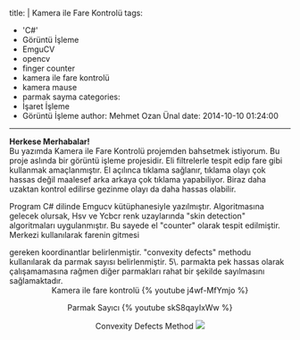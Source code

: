 title: |
  Kamera ile Fare Kontrolü
tags:
  - 'C#'
  - Görüntü İşleme
  - EmguCV
  - opencv
  - finger counter
  - kamera ile fare kontrolü
  - kamera mause
  - parmak sayma
categories:
  - İşaret İşleme
  - Görüntü İşleme
author: Mehmet Ozan Ünal
date: 2014-10-10 01:24:00
---
**Herkese Merhabalar!**  
Bu yazımda Kamera ile Fare Kontrolü projemden bahsetmek istiyorum. Bu proje aslında bir görüntü işleme projesidir. Eli filtrelerle tespit edip fare gibi kullanmak amaçlanmıştır. El açılınca tıklama sağlanır, tıklama olayı çok hassas değil maalesef arka arkaya çok tıklama yapabiliyor. Biraz daha uzaktan kontrol edilirse gezinme olayı da daha hassas olabilir.

Program C# dilinde Emgucv kütüphanesiyle yazılmıştır. Algoritmasına gelecek olursak, Hsv ve Ycbcr renk uzaylarında "skin detection" algoritmaları uygulanmıştır. Bu sayede el "counter" olarak tespit edilmiştir. Merkezi kullanılarak farenin gitmesi  
<!-- more -->gereken koordinantlar belirlenmiştir. "convexity defects" methodu kullanılarak da parmak sayısı belirlenmiştir. 5\. parmakta pek hassas olarak çalışamamasına rağmen diğer parmakları rahat bir şekilde sayılmasını sağlamaktadır.

<center>
Kamera ile fare kontrolü
{% youtube j4wf-MfYmjo %} 

Parmak Sayıcı
{% youtube skS8qayIxWw %}

Convexity Defects Method
![](https://4.bp.blogspot.com/-a6ZMx0rHttY/VDb5CwYV-0I/AAAAAAAAEb4/6-qXnFxRwAo/s1600/Ekran%2BAl%C4%B1nt%C4%B1s%C4%B1.PNG)

</center>
